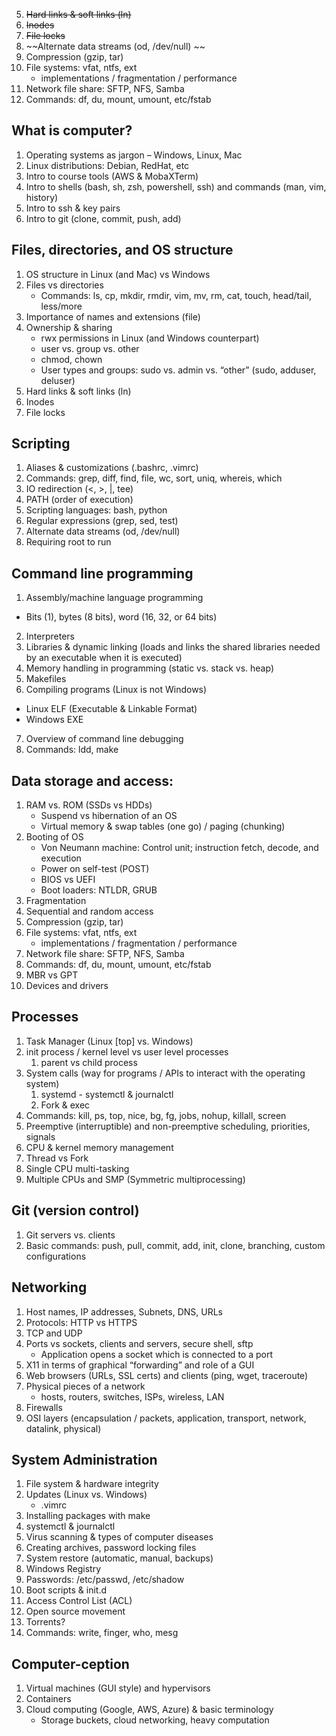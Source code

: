 5. ~~Hard links & soft links (ln)~~
6. ~~Inodes~~
7. ~~File locks~~
7. ~~Alternate data streams (od, /dev/null) ~~
5. Compression (gzip, tar)
6. File systems: vfat, ntfs, ext
    - implementations / fragmentation / performance
7. Network file share: SFTP, NFS, Samba
8. Commands: df, du, mount, umount, etc/fstab

## What is computer?

1. Operating systems as jargon – Windows, Linux, Mac
2. Linux distributions: Debian, RedHat, etc
3. Intro to course tools (AWS & MobaXTerm)
4. Intro to shells (bash, sh, zsh, powershell, ssh) and commands (man, vim, history)
5. Intro to ssh & key pairs
6. Intro to git (clone, commit, push, add)

## Files, directories, and OS structure

1. OS structure in Linux (and Mac) vs Windows
2. Files vs directories
    - Commands: ls, cp, mkdir, rmdir, vim, mv, rm, cat, touch, head/tail, less/more
3. Importance of names and extensions (file)
4. Ownership & sharing 
    - rwx permissions in Linux (and Windows counterpart)
    - user vs. group vs. other
    - chmod, chown
    - User types and groups: sudo vs. admin vs. “other” (sudo, adduser, deluser)
5. Hard links & soft links (ln)
6. Inodes
7. File locks

## Scripting

1. Aliases & customizations (.bashrc, .vimrc)
2. Commands: grep, diff, find, file, wc, sort, uniq, whereis, which
3. IO redirection (<, >, |, tee)
4. PATH (order of execution)
5. Scripting languages: bash, python
6. Regular expressions (grep, sed, test)
7. Alternate data streams (od, /dev/null) 
8. Requiring root to run

## Command line programming

1. Assembly/machine language programming
- Bits (1), bytes (8 bits), word (16, 32, or 64 bits)
2. Interpreters
3. Libraries & dynamic linking (loads and links the shared libraries needed by an executable when it is executed)
4. Memory handling in programming (static vs. stack vs. heap)
5. Makefiles
6. Compiling programs (Linux is not Windows)
- Linux ELF (Executable & Linkable Format)
- Windows EXE
7. Overview of command line debugging
8. Commands: ldd, make

## Data storage and access:

1. RAM vs. ROM (SSDs vs HDDs)
    - Suspend vs hibernation of an OS
    - Virtual memory & swap tables (one go) / paging (chunking)
2. Booting of OS
    - Von Neumann machine: Control unit; instruction fetch, decode, and execution
    - Power on self-test (POST)
    - BIOS vs UEFI
    - Boot loaders: NTLDR, GRUB
3. Fragmentation
4. Sequential and random access
5. Compression (gzip, tar)
6. File systems: vfat, ntfs, ext
    - implementations / fragmentation / performance
7. Network file share: SFTP, NFS, Samba
8. Commands: df, du, mount, umount, etc/fstab
9. MBR vs GPT
10. Devices and drivers

## Processes

1. Task Manager (Linux [top] vs. Windows)
2. init process / kernel level vs user level processes
    1. parent vs child process
3. System calls (way for programs / APIs to interact with the operating system)
    1. systemd - systemctl & journalctl
    2. Fork & exec
4. Commands: kill, ps, top, nice, bg, fg, jobs, nohup, killall, screen
5. Preemptive (interruptible) and non-preemptive scheduling, priorities, signals
6. CPU & kernel memory management
7. Thread vs Fork
8. Single CPU multi-tasking 
9. Multiple CPUs and SMP (Symmetric multiprocessing)

## Git (version control)

1. Git servers vs. clients
2. Basic commands: push, pull, commit, add, init, clone, branching, custom configurations 

## Networking

1. Host names, IP addresses, Subnets, DNS, URLs
2. Protocols: HTTP vs HTTPS
3. TCP and UDP
4. Ports vs sockets, clients and servers, secure shell, sftp
    - Application opens a socket which is connected to a port
5. X11 in terms of graphical “forwarding” and role of a GUI
6. Web browsers (URLs, SSL certs) and clients (ping, wget, traceroute)
7. Physical pieces of a network
    - hosts, routers, switches, ISPs, wireless, LAN
8. Firewalls
9. OSI layers (encapsulation / packets, application, transport, network, datalink, physical)

## System Administration

1. File system & hardware integrity
2. Updates (Linux vs. Windows)
    - .vimrc
3. Installing packages with make
4. systemctl & journalctl
5. Virus scanning & types of computer diseases
6. Creating archives, password locking files
7. System restore (automatic, manual, backups)
8. Windows Registry
9. Passwords: /etc/passwd, /etc/shadow
10. Boot scripts & init.d
11. Access Control List (ACL)
12. Open source movement
13. Torrents?
14. Commands: write, finger, who, mesg

## Computer-ception

1. Virtual machines (GUI style) and hypervisors
2. Containers 
3. Cloud computing (Google, AWS, Azure) & basic terminology
    - Storage buckets, cloud networking, heavy computation
